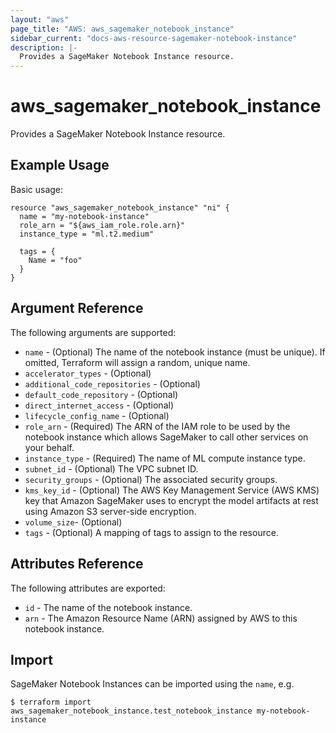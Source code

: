 ```yaml
---
layout: "aws"
page_title: "AWS: aws_sagemaker_notebook_instance"
sidebar_current: "docs-aws-resource-sagemaker-notebook-instance"
description: |-
  Provides a SageMaker Notebook Instance resource.
---
```


# aws_sagemaker_notebook_instance

Provides a SageMaker Notebook Instance resource.

## Example Usage

Basic usage:

```hcl
resource "aws_sagemaker_notebook_instance" "ni" {
  name = "my-notebook-instance"
  role_arn = "${aws_iam_role.role.arn}"
  instance_type = "ml.t2.medium"

  tags = {
    Name = "foo"
  }
}
```

## Argument Reference

The following arguments are supported:

* `name` - (Optional) The name of the notebook instance (must be unique). If omitted, Terraform will assign a random, unique name.
* `accelerator_types` - (Optional)
* `additional_code_repositories` - (Optional)
* `default_code_repository` - (Optional)
* `direct_internet_access` - (Optional)
* `lifecycle_config_name` - (Optional)
* `role_arn` - (Required) The ARN of the IAM role to be used by the notebook instance which allows SageMaker to call other services on your behalf.
* `instance_type` - (Required) The name of ML compute instance type.
* `subnet_id` - (Optional) The VPC subnet ID.
* `security_groups` - (Optional) The associated security groups.
* `kms_key_id` - (Optional) The AWS Key Management Service (AWS KMS) key that Amazon SageMaker uses to encrypt the model artifacts at rest using Amazon S3 server-side encryption.
* `volume_size`- (Optional)
* `tags` - (Optional) A mapping of tags to assign to the resource.

## Attributes Reference

The following attributes are exported:

* `id` - The name of the notebook instance.
* `arn` - The Amazon Resource Name (ARN) assigned by AWS to this notebook instance.

## Import

SageMaker Notebook Instances can be imported using the `name`, e.g.

```
$ terraform import aws_sagemaker_notebook_instance.test_notebook_instance my-notebook-instance
```